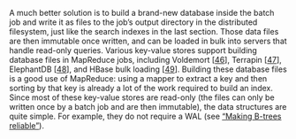 
A much better solution is to build a brand-new database inside the batch job and write it as
files to the job’s output directory in the distributed filesystem, just like the search indexes in
the last section. Those data files are then immutable once written, and can be loaded in bulk into
servers that handle read-only queries. Various key-value stores support building database files in
MapReduce jobs, including Voldemort
[[46](ch10.html#Sumbaly2012wi)],
Terrapin [[47](ch10.html#Sharma2015tp)],
ElephantDB [[48](ch10.html#ElephantDB)],
and HBase bulk loading [[49](ch10.html#Cryans2013wo)]. Building these database files is a good use of MapReduce: using a mapper to extract a key and then
sorting by that key is already a lot of the work required to build an index. Since most of these
key-value stores are read-only (the files can only be written once by a batch job and are then
immutable), the data structures are quite simple. For example, they do not require a WAL (see
[“Making B-trees reliable”](ch03.html#sec_storage_btree_wal)).